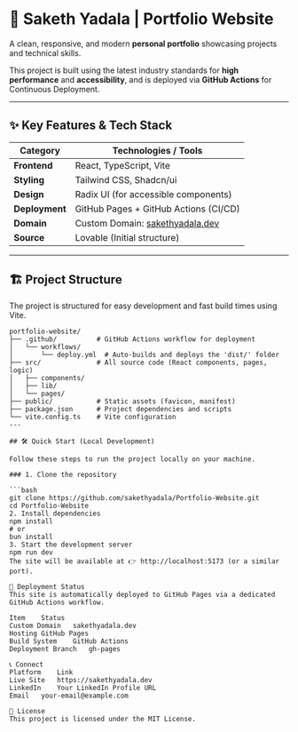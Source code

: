 # 🚀 Saketh Yadala | Portfolio Website

A clean, responsive, and modern **personal portfolio** showcasing projects and technical skills.

This project is built using the latest industry standards for **high performance** and **accessibility**, and is deployed via **GitHub Actions** for Continuous Deployment.

---

## ✨ Key Features & Tech Stack

| **Category**   | **Technologies / Tools**                                   |
|---------------|-------------------------------------------------------------|
| **Frontend**  | React, TypeScript, Vite                                     |
| **Styling**   | Tailwind CSS, Shadcn/ui                                    |
| **Design**    | Radix UI (for accessible components)                         |
| **Deployment**| GitHub Pages + GitHub Actions (CI/CD)                       |
| **Domain**    | Custom Domain: [sakethyadala.dev](https://sakethyadala.dev) |
| **Source**    | Lovable (Initial structure)                                 |

---

## 🏗️ Project Structure

The project is structured for easy development and fast build times using Vite.

```text
portfolio-website/
├── .github/          # GitHub Actions workflow for deployment
│   └── workflows/
│       └── deploy.yml  # Auto-builds and deploys the 'dist/' folder
├── src/              # All source code (React components, pages, logic)
│   ├── components/
│   ├── lib/
│   └── pages/
├── public/           # Static assets (favicon, manifest)
├── package.json      # Project dependencies and scripts
└── vite.config.ts    # Vite configuration
---

## 🛠️ Quick Start (Local Development)

Follow these steps to run the project locally on your machine.

### 1. Clone the repository

```bash
git clone https://github.com/sakethyadala/Portfolio-Website.git
cd Portfolio-Website
2. Install dependencies
npm install
# or
bun install
3. Start the development server
npm run dev
The site will be available at 👉 http://localhost:5173 (or a similar port).

🚀 Deployment Status
This site is automatically deployed to GitHub Pages via a dedicated GitHub Actions workflow.

Item	Status
Custom Domain	sakethyadala.dev
Hosting	GitHub Pages
Build System	GitHub Actions
Deployment Branch	gh-pages

📞 Connect
Platform	Link
Live Site	https://sakethyadala.dev
LinkedIn	Your LinkedIn Profile URL
Email	your-email@example.com

📝 License
This project is licensed under the MIT License.